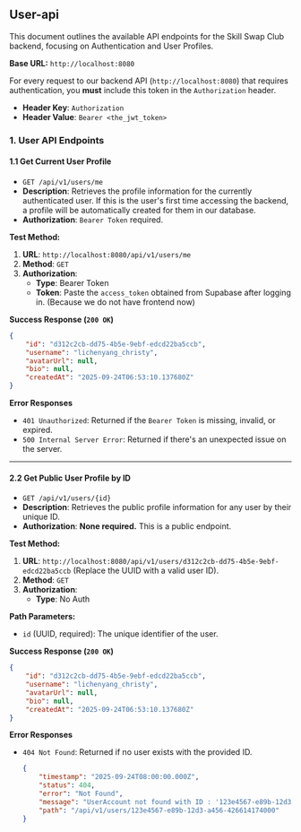 ## **User-api**

This document outlines the available API endpoints for the Skill Swap Club backend, focusing on Authentication and User Profiles.

**Base URL:** `http://localhost:8080`

For every request to our backend API (`http://localhost:8080`) that requires authentication, you **must** include this token in the `Authorization` header.

*   **Header Key**: `Authorization`
*   **Header Value**: `Bearer <the_jwt_token>`

### **1. User API Endpoints**

#### **1.1 Get Current User Profile**

*   `GET /api/v1/users/me`
*   **Description**: Retrieves the profile information for the currently authenticated user. If this is the user's first time accessing the backend, a profile will be automatically created for them in our database.
*   **Authorization**: `Bearer Token` required.

**Test Method:**
1.  **URL**: `http://localhost:8080/api/v1/users/me`
2.  **Method**: `GET`
3.  **Authorization**:
    *   **Type**: Bearer Token
    *   **Token**: Paste the `access_token` obtained from Supabase after logging in. (Because we do not have frontend now)

**Success Response (`200 OK`)**

```json
{
    "id": "d312c2cb-dd75-4b5e-9ebf-edcd22ba5ccb",
    "username": "lichenyang_christy",
    "avatarUrl": null,
    "bio": null,
    "createdAt": "2025-09-24T06:53:10.137680Z"
}
```

**Error Responses**

*   `401 Unauthorized`: Returned if the `Bearer Token` is missing, invalid, or expired.
*   `500 Internal Server Error`: Returned if there's an unexpected issue on the server.

---

#### **2.2 Get Public User Profile by ID**

*   `GET /api/v1/users/{id}`
*   **Description**: Retrieves the public profile information for any user by their unique ID.
*   **Authorization**: **None required.** This is a public endpoint.

**Test Method:**
1.  **URL**: `http://localhost:8080/api/v1/users/d312c2cb-dd75-4b5e-9ebf-edcd22ba5ccb` (Replace the UUID with a valid user ID).
2.  **Method**: `GET`
3.  **Authorization**:
    *   **Type**: No Auth

**Path Parameters:**
*   `id` (UUID, required): The unique identifier of the user.

**Success Response (`200 OK`)**

```json
{
    "id": "d312c2cb-dd75-4b5e-9ebf-edcd22ba5ccb",
    "username": "lichenyang_christy",
    "avatarUrl": null,
    "bio": null,
    "createdAt": "2025-09-24T06:53:10.137680Z"
}
```

**Error Responses**

*   `404 Not Found`: Returned if no user exists with the provided ID.
    ```json
    {
        "timestamp": "2025-09-24T08:00:00.000Z",
        "status": 404,
        "error": "Not Found",
        "message": "UserAccount not found with ID : '123e4567-e89b-12d3-a456-426614174000'",
        "path": "/api/v1/users/123e4567-e89b-12d3-a456-426614174000"
    }
    ```
